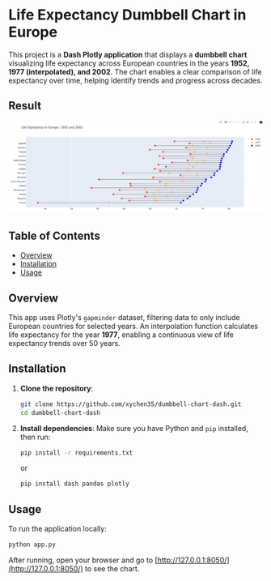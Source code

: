 # Life Expectancy Dumbbell Chart in Europe

This project is a **Dash Plotly application** that displays a **dumbbell chart** visualizing life expectancy across European countries in the years **1952, 1977 (interpolated), and 2002**. The chart enables a clear comparison of life expectancy over time, helping identify trends and progress across decades.

## Result

![Dumbbell Chart Result](images/dummbell_chart_result.png)

## Table of Contents

- [Overview](#overview)
- [Installation](#installation)
- [Usage](#usage)

## Overview

This app uses Plotly's `gapminder` dataset, filtering data to only include European countries for selected years. An interpolation function calculates life expectancy for the year **1977**, enabling a continuous view of life expectancy trends over 50 years.

## Installation

1. **Clone the repository**:

   ```bash
   git clone https://github.com/xychen35/dumbbell-chart-dash.git
   cd dumbbell-chart-dash
   ```

2. **Install dependencies**:
   Make sure you have Python and `pip` installed, then run:
   ```bash
   pip install -r requirements.txt
   ```
   or
   ```bash
   pip install dash pandas plotly
   ```

## Usage

To run the application locally:

```bash
python app.py
```

After running, open your browser and go to [http://127.0.0.1:8050/](http://127.0.0.1:8050/) to see the chart.
